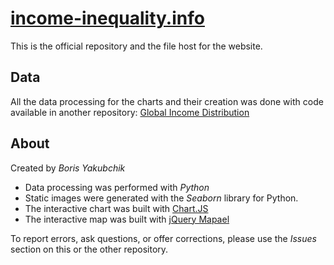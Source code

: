 # [income-inequality.info](http://income-inequality.info/about.html)

This is the official repository and the file host for the website.

## Data

All the data processing for the charts and their creation was done with code available in another repository: [Global Income Distribution](https://github.com/whyboris/Global-Income-Distribution)

## About

Created by _Boris Yakubchik_

- Data processing was performed with *Python*
- Static images were generated with the *Seaborn* library for Python.
- The interactive chart was built with [Chart.JS](https://www.chartjs.org/)
- The interactive map was built with [jQuery Mapael](https://www.vincentbroute.fr/mapael/)

To report errors, ask questions, or offer corrections, please use the _Issues_ section on this or the other repository.